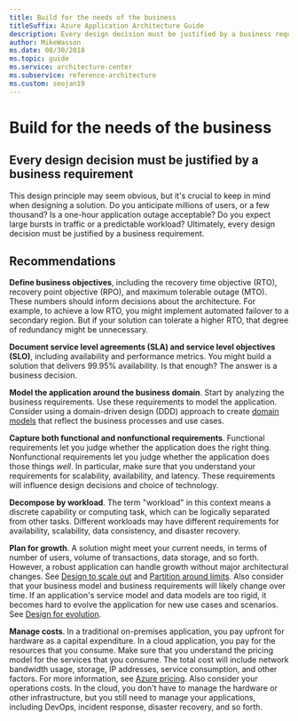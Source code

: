 ```yaml
---
title: Build for the needs of the business
titleSuffix: Azure Application Architecture Guide
description: Every design decision must be justified by a business requirement.
author: MikeWasson
ms.date: 08/30/2018
ms.topic: guide
ms.service: architecture-center
ms.subservice: reference-architecture
ms.custom: seojan19
---
```


# Build for the needs of the business

## Every design decision must be justified by a business requirement

This design principle may seem obvious, but it's crucial to keep in mind when designing a solution. Do you anticipate millions of users, or a few thousand? Is a one-hour application outage acceptable? Do you expect large bursts in traffic or a predictable workload? Ultimately, every design decision must be justified by a business requirement.

## Recommendations

**Define business objectives**, including the recovery time objective (RTO), recovery point objective (RPO), and maximum tolerable outage (MTO). These numbers should inform decisions about the architecture. For example, to achieve a low RTO, you might implement automated failover to a secondary region. But if your solution can tolerate a higher RTO, that degree of redundancy might be unnecessary.

**Document service level agreements (SLA) and service level objectives (SLO)**, including availability and performance metrics. You might build a solution that delivers 99.95% availability. Is that enough? The answer is a business decision.

**Model the application around the business domain**. Start by analyzing the business requirements. Use these requirements to model the application. Consider using a domain-driven design (DDD) approach to create [domain models][domain-model] that reflect the business processes and use cases.

**Capture both functional and nonfunctional requirements**. Functional requirements let you judge whether the application does the right thing. Nonfunctional requirements let you judge whether the application does those things *well*. In particular, make sure that you understand your requirements for scalability, availability, and latency. These requirements will influence design decisions and choice of technology.

**Decompose by workload**. The term "workload" in this context means a discrete capability or computing task, which can be logically separated from other tasks. Different workloads may have different requirements for availability, scalability, data consistency, and disaster recovery.

**Plan for growth**. A solution might meet your current needs, in terms of number of users, volume of transactions, data storage, and so forth. However, a robust application can handle growth without major architectural changes. See [Design to scale out](scale-out.md) and [Partition around limits](partition.md). Also consider that your business model and business requirements will likely change over time. If an application's service model and data models are too rigid, it becomes hard to evolve the application for new use cases and scenarios. See [Design for evolution](design-for-evolution.md).

**Manage costs**. In a traditional on-premises application, you pay upfront for hardware as a capital expenditure. In a cloud application, you pay for the resources that you consume. Make sure that you understand the pricing model for the services that you consume. The total cost will include network bandwidth usage, storage, IP addresses, service consumption, and other factors. For more information, see [Azure pricing][pricing]. Also consider your operations costs. In the cloud, you don't have to manage the hardware or other infrastructure, but you still need to manage your applications, including DevOps, incident response, disaster recovery, and so forth.

[domain-model]: https://martinfowler.com/eaaCatalog/domainModel.html
[pricing]: https://azure.microsoft.com/pricing
